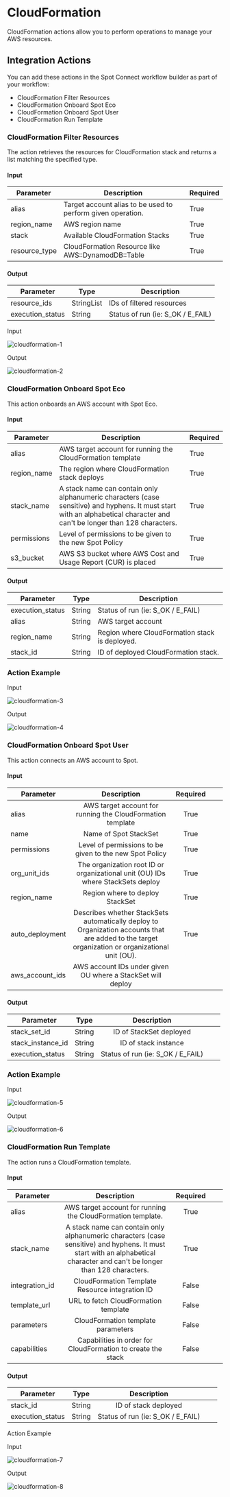 # CloudFormation 

CloudFormation actions allow you to perform operations to manage your AWS resources. 

## Integration Actions 

You can add these actions in the Spot Connect workflow builder as part of your workflow: 

* CloudFormation Filter Resources 
* CloudFormation Onboard Spot Eco 
* CloudFormation Onboard Spot User 
* CloudFormation Run Template 

### CloudFormation Filter Resources 

The action retrieves the resources for CloudFormation stack and returns a list matching the specified type. 

#### Input

Parameter | Description | Required
--------- | ----------- | --------
alias    | Target account alias to be used to perform given operation. | True
region_name | AWS region name  | True
stack    | Available CloudFormation Stacks | True
resource_type  | CloudFormation Resource like AWS::DynamodDB::Table  | True

#### Output

Parameter | Type | Description
--------- | ----------- | --------
resource_ids    | StringList  | IDs of filtered resources
execution_status | String   | Status of run (ie: S_OK / E_FAIL)

Input

![cloudformation-1](https://github.com/spotinst/help/assets/106514736/8a2032f2-79c1-4ee7-b6d9-ff7f9b0a57b1)

Output

![cloudformation-2](https://github.com/spotinst/help/assets/106514736/5e0aa53c-0bc0-4659-8abe-4979613c6bf1)

### CloudFormation Onboard Spot Eco

This action onboards an AWS account with Spot Eco. 

#### Input

Parameter | Description | Required
--------- | ----------- | --------
alias    | AWS target account for running the CloudFormation template | True
region_name | The region where CloudFormation stack deploys  | True
stack_name    | A stack name can contain only alphanumeric characters (case sensitive) and hyphens. It must start with an alphabetical character and can't be longer than 128 characters. | True
permissions  | Level of permissions to be given to the new Spot Policy  | True
s3_bucket  | AWS S3 bucket where AWS Cost and Usage Report (CUR) is placed  | True

#### Output

Parameter | Type | Description
--------- | ----------- | --------
execution_status   | String  | Status of run (ie: S_OK / E_FAIL)
alias | String   | AWS target account
region_name | String   | Region where CloudFormation stack is deployed.
stack_id | String   | ID of deployed CloudFormation stack.

### Action Example 

Input 

![cloudformation-3](https://github.com/spotinst/help/assets/106514736/ec440116-ae45-4a25-9c9d-5539d68cf4c8)


Output 

![cloudformation-4](https://github.com/spotinst/help/assets/106514736/151784f6-4df5-4f7a-99e3-375c5cb36988)

### CloudFormation Onboard Spot User 

This action connects an AWS account to Spot. 

#### Input 

|       Parameter       |                                                                        Description                                                                    |      Required  |   |   |
|-----------------------|:-----------------------------------------------------------------------------------------------------------------------------------------------------:|:--------------:|---|---|
|      alias            |     AWS target account for running the CloudFormation template                                                                                        |     True       |   |   |
|      name             |     Name of Spot StackSet                                                                                                                             |     True       |   |   |
|      permissions      |     Level of permissions to be given to the new Spot Policy                                                                                           |     True       |   |   |
|      org_unit_ids     |     The organization root ID or organizational unit (OU) IDs where StackSets deploy                                                                   |     True       |   |   |
|      region_name      |     Region where to deploy StackSet                                                                                                                   |     True       |   |   |
|      auto_deployment  |     Describes whether StackSets automatically deploy to Organization accounts that are added to the target organization or organizational unit (OU).  |     True       |   |   |
|      aws_account_ids  |     AWS account IDs under given OU where a StackSet will deploy

#### Output

|       Parameter         |                                                                            Type                                                                       |                 Description             |   |   |
|-------------------------|:-----------------------------------------------------------------------------------------------------------------------------------------------------:|:---------------------------------------:|---|---|
|      stack_set_id       |     String                                                                                                                                            |     ID of StackSet deployed             |   |   |
|      stack_instance_id  |     String                                                                                                                                            |     ID of stack instance                |   |   |
|      execution_status   |     String                                                                                                                                            |     Status of run (ie: S_OK / E_FAIL)   |   |   |

### Action Example 

Input

![cloudformation-5](https://github.com/spotinst/help/assets/106514736/bc2f5f0f-f193-4182-b6db-befb8be11ddc)

Output

![cloudformation-6](https://github.com/spotinst/help/assets/106514736/fe2b5c4b-a808-4cd6-959d-919ab6c31d3d)

### CloudFormation Run Template 

The action runs a CloudFormation template. 

#### Input 

|       Parameter       |                                                                                     Description                                                                                |      Required  |   |   |
|-----------------------|:------------------------------------------------------------------------------------------------------------------------------------------------------------------------------:|:--------------:|---|---|
|      alias            |     AWS target account for running the CloudFormation template.                                                                                                                |     True       |   |   |
|      stack_name       |     A stack name can contain only alphanumeric characters (case sensitive) and hyphens. It must start with an alphabetical character and can't be longer than 128 characters.  |     True       |   |   |
|      integration_id   |     CloudFormation Template Resource integration ID                                                                                                                            |     False      |   |   |
|      template_url     |     URL to fetch CloudFormation template                                                                                                                                       |     False      |   |   |
|      parameters       |     CloudFormation template parameters                                                                                                                                         |     False      |   |   |
|      capabilities     |     Capabilities in order for CloudFormation to create the stack                                                                                                               |     False      |   |   |
#### Output

|       Parameter        |       Type  |                Description             |   |   |
|------------------------|:-----------:|:--------------------------------------:|---|---|
|      stack_id          |     String  |     ID of stack deployed               |   |   |
|      execution_status  |     String  |     Status of run (ie: S_OK / E_FAIL)  |   |   |

Action Example 

Input 

![cloudformation-7](https://github.com/spotinst/help/assets/106514736/9885b274-ff9d-4988-b7de-e8648008c827)

Output 

![cloudformation-8](https://github.com/spotinst/help/assets/106514736/ade956bd-2b4c-4e1c-b7f4-e1d9029010f8)
